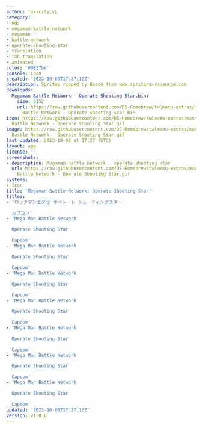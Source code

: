 ```yaml
---
author: ToxicityLvL
category:
- nds
- megaman-battle-network
- megaman
- battle-network
- operate-shooting-star
- translation
- fan-translation
- animated
color: '#9827be'
console: Icon
created: '2023-10-05T17:27:16Z'
description: Sprites ripped by Bacon from www.spriters-resource.com
downloads:
  Megaman Battle Network - Operate Shooting Star.bin:
    size: 9152
    url: https://raw.githubusercontent.com/DS-Homebrew/twlmenu-extras/master/_nds/TWiLightMenu/icons/Megaman
      Battle Network - Operate Shooting Star.bin
icon: https://raw.githubusercontent.com/DS-Homebrew/twlmenu-extras/master/_nds/TWiLightMenu/icons/gif/Megaman
  Battle Network - Operate Shooting Star.gif
image: https://raw.githubusercontent.com/DS-Homebrew/twlmenu-extras/master/_nds/TWiLightMenu/icons/gif/Megaman
  Battle Network - Operate Shooting Star.gif
last_updated: 2023-10-05 at 17:27 (UTC)
layout: app
license: ''
screenshots:
- description: Megaman battle network   operate shooting star
  url: https://raw.githubusercontent.com/DS-Homebrew/twlmenu-extras/master/_nds/TWiLightMenu/icons/gif/Megaman
    Battle Network - Operate Shooting Star.gif
systems:
- Icon
title: 'Megaman Battle Network: Operate Shooting Star'
titles:
- 'ロックマンエグゼ オペレート シューティングスター

  カプコン'
- 'Mega Man Battle Network

  Operate Shooting Star

  Capcom'
- 'Mega Man Battle Network

  Operate Shooting Star

  Capcom'
- 'Mega Man Battle Network

  Operate Shooting Star

  Capcom'
- 'Mega Man Battle Network

  Operate Shooting Star

  Capcom'
- 'Mega Man Battle Network

  Operate Shooting Star

  Capcom'
- 'Mega Man Battle Network

  Operate Shooting Star

  Capcom'
- 'Mega Man Battle Network

  Operate Shooting Star

  Capcom'
updated: '2023-10-05T17:27:16Z'
version: v1.0.0
---
```

